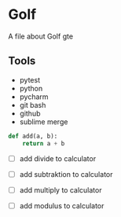 # Golf

A file about Golf gte

## Tools 

- pytest
- python
- pycharm
- git bash
- github
- sublime merge

```python
def add(a, b):
    return a + b
```

- [ ] add divide to calculator
- [ ] add subtraktion to calculator
- [ ] add multiply to calculator
- [ ] add modulus to calculator


